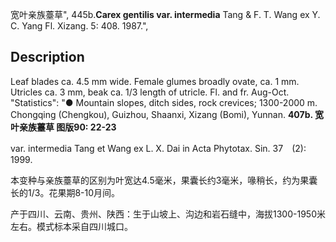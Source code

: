 宽叶亲族薹草",
445b.**Carex gentilis var. intermedia** Tang & F. T. Wang ex Y. C. Yang Fl. Xizang. 5: 408. 1987.",

## Description
Leaf blades ca. 4.5 mm wide. Female glumes broadly ovate, ca. 1 mm. Utricles ca. 3 mm, beak ca. 1/3 length of utricle. Fl. and fr. Aug-Oct.
  "Statistics": "● Mountain slopes, ditch sides, rock crevices; 1300-2000 m. Chongqing (Chengkou), Guizhou, Shaanxi, Xizang (Bomi), Yunnan.
**407b. 宽叶亲族薹草 图版90: 22-23**

var. intermedia Tang et Wang ex L. X. Dai in Acta Phytotax. Sin. 37　(2): 1999.

本变种与亲族薹草的区别为叶宽达4.5毫米，果囊长约3毫米，喙稍长，约为果囊长的1/3。花果期8-10月间。

产于四川、云南、贵州、陕西：生于山坡上、沟边和岩石缝中，海拔1300-1950米左右。模式标本采自四川城口。
